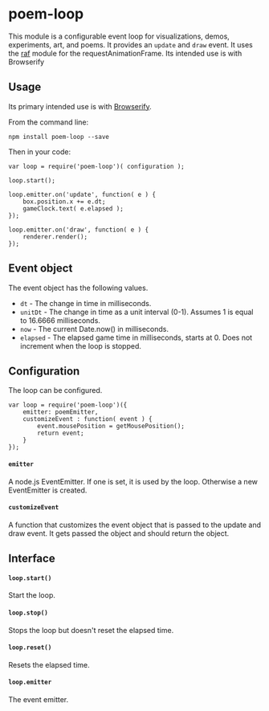 # poem-loop

This module is a configurable event loop for visualizations, demos, experiments, art, and poems. It provides an `update` and `draw` event. It uses the [raf](https://www.npmjs.com/package/raf) module for the requestAnimationFrame. Its intended use is with Browserify

## Usage

Its primary intended use is with [Browserify](http://browserify.org/).

From the command line:

	npm install poem-loop --save

Then in your code:

	var loop = require('poem-loop')( configuration );
	
	loop.start();
	
	loop.emitter.on('update', function( e ) {
		box.position.x += e.dt;
		gameClock.text( e.elapsed );
	});
	
	loop.emitter.on('draw', function( e ) {
		renderer.render();
	});
	
## Event object

The event object has the following values.

 * `dt` - The change in time in milliseconds.
 * `unitDt` - The change in time as a unit interval (0-1). Assumes 1 is equal to 16.6666 milliseconds.
 * `now` - The current Date.now() in milliseconds.
 * `elapsed` - The elapsed game time in milliseconds, starts at 0. Does not increment when the loop is stopped.

## Configuration

The loop can be configured.

	var loop = require('poem-loop')({
		emitter: poemEmitter,
		customizeEvent : function( event ) {
			event.mousePosition = getMousePosition();
			return event;
		}
	});

#### `emitter`

A node.js EventEmitter. If one is set, it is used by the loop. Otherwise a new EventEmitter is created.

#### `customizeEvent`

A function that customizes the event object that is passed to the update and draw event. It gets passed the object and should return the object.

## Interface

#### `loop.start()`

Start the loop.

#### `loop.stop()`

Stops the loop but doesn't reset the elapsed time.

#### `loop.reset()`

Resets the elapsed time.

#### `loop.emitter`

The event emitter.